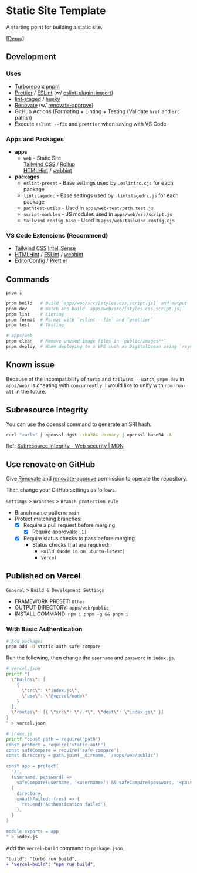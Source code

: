 # Static Site Template

A starting point for building a static site.

[[Demo](https://static-site-template.usagizmo.com/)]

## Development

### Uses

- [Turborepo](https://turborepo.org/) x [pnpm](https://pnpm.io/)
- [Prettier](https://prettier.io/) / [ESLint](https://eslint.org/) (w/ [eslint-plugin-import](https://github.com/import-js/eslint-plugin-import))
- [lint-staged](https://github.com/okonet/lint-staged) / [husky](https://github.com/typicode/husky)
- [Renovate](https://www.whitesourcesoftware.com/free-developer-tools/renovate/) (w/ [renovate-approve](https://github.com/apps/renovate-approve))
- GitHub Actions (Formating + Linting + Testing (Validate `href` and `src` paths))
- Execute `eslint --fix` and `prettier` when saving with VS Code

### Apps and Packages

- **apps**
  - `web` - Static Site  
    [Tailwind CSS](https://tailwindcss.com/) / [Rollup](https://rollupjs.org/)  
    [HTMLHint](https://htmlhint.com/) / [webhint](https://webhint.io/)
- **packages**
  - `eslint-preset` - Base settings used by `.eslintrc.cjs` for each package
  - `lintstagedrc` - Base settings used by `.lintstagedrc.js` for each package
  - `pathtest-utils` - Used in `apps/web/test/path.test.js`
  - `script-modules` - JS modules used in `apps/web/src/script.js`
  - `tailwind-config-base` - Used in `apps/web/tailwind.config.cjs`

### VS Code Extensions (Recommend)

- [Tailwind CSS IntelliSense](https://marketplace.visualstudio.com/items?itemName=bradlc.vscode-tailwindcss)
- [HTMLHint](https://marketplace.visualstudio.com/items?itemName=mkaufman.HTMLHint) / [ESLint](https://marketplace.visualstudio.com/items?itemName=dbaeumer.vscode-eslint) / [webhint](https://marketplace.visualstudio.com/items?itemName=webhint.vscode-webhint)
- [EditorConfig](https://marketplace.visualstudio.com/items?itemName=EditorConfig.EditorConfig) / [Prettier](https://marketplace.visualstudio.com/items?itemName=esbenp.prettier-vscode)

## Commands

```bash
pnpm i

pnpm build   # Build `apps/web/src/[styles.css,script.js]` and output `apps/web/public/*`
pnpm dev     # Watch and build `apps/web/src/[styles.css,script.js]`
pnpm lint    # Linting
pnpm format  # Format with `eslint --fix` and `prettier`
pnpm test    # Testing

# apps/web
pnpm clean   # Remove unused image files in `public/images/*`
pnpm deploy  # When deploying to a VPS such as DigitalOcean using `rsync`
```

## Known issue

Because of the incompatibility of `turbo` and `tailwind --watch`, `pnpm dev` in `apps/web/` is cheating with `concurrently`. I would like to unify with `npm-run-all` in the future.

## Subresource Integrity

You can use the openssl command to generate an SRI hash.

```bash
curl "<url>" | openssl dgst -sha384 -binary | openssl base64 -A
```

Ref: [Subresource Integrity - Web security | MDN](https://developer.mozilla.org/en-US/docs/Web/Security/Subresource_Integrity)

## Use renovate on GitHub

Give [Renovate](https://www.whitesourcesoftware.com/free-developer-tools/renovate/) and [renovate-approve](https://github.com/apps/renovate-approve) permission to operate the repository.

Then change your GitHub settings as follows.

`Settings` > `Branches` > `Branch protection rule`

- Branch name pattern: `main`
- Protect matching branches:
  - [x] Require a pull request before merging
    - [x] Require approvals: `[1]`
  - [x] Require status checks to pass before merging
    - Status checks that are required:
      - `Build (Node 16 on ubuntu-latest)`
      - `Vercel`

## Published on Vercel

`General` > `Build & Development Settings`

- FRAMEWORK PRESET: `Other`
- OUTPUT DIRECTORY: `apps/web/public`
- INSTALL COMMAND: `npm i pnpm -g && pnpm i`

### With Basic Authentication

```bash
# Add packages
pnpm add -D static-auth safe-compare
```

Run the following, then change the `username` and `password` in `index.js`.

```bash
# vercel.json
printf "{
  \"builds\": [
    {
      \"src\": \"index.js\",
      \"use\": \"@vercel/node\"
    }
  ],
  \"routes\": [{ \"src\": \"/.*\", \"dest\": \"index.js\" }]
}
" > vercel.json

# index.js
printf "const path = require('path')
const protect = require('static-auth')
const safeCompare = require('safe-compare')
const directory = path.join(__dirname, '/apps/web/public')

const app = protect(
  '/',
  (username, password) =>
    safeCompare(username, '<username>') && safeCompare(password, '<password>'),
  {
    directory,
    onAuthFailed: (res) => {
      res.end('Authentication failed')
    },
  }
)

module.exports = app
" > index.js
```

Add the `vercel-build` command to `package.json`.

```diff
"build": "turbo run build",
+ "vercel-build": "npm run build",
```
